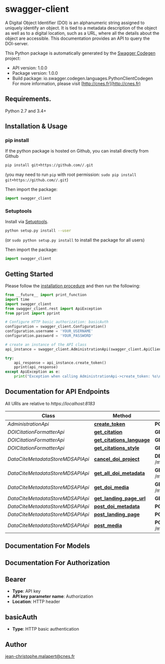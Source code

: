 # swagger-client
A Digital Object Identifier (DOI) is an alphanumeric string assigned to uniquely identify an object. It is tied to a metadata description of the object as well as to a digital location, such as a URL, where all the details about the object are accessible. This documentation provides an API to query the DOI-server.

This Python package is automatically generated by the [Swagger Codegen](https://github.com/swagger-api/swagger-codegen) project:

- API version: 1.0.0
- Package version: 1.0.0
- Build package: io.swagger.codegen.languages.PythonClientCodegen
For more information, please visit [http://cnes.fr](http://cnes.fr)

## Requirements.

Python 2.7 and 3.4+

## Installation & Usage
### pip install

If the python package is hosted on Github, you can install directly from Github

```sh
pip install git+https://github.com//.git
```
(you may need to run `pip` with root permission: `sudo pip install git+https://github.com//.git`)

Then import the package:
```python
import swagger_client 
```

### Setuptools

Install via [Setuptools](http://pypi.python.org/pypi/setuptools).

```sh
python setup.py install --user
```
(or `sudo python setup.py install` to install the package for all users)

Then import the package:
```python
import swagger_client
```

## Getting Started

Please follow the [installation procedure](#installation--usage) and then run the following:

```python
from __future__ import print_function
import time
import swagger_client
from swagger_client.rest import ApiException
from pprint import pprint

# Configure HTTP basic authorization: basicAuth
configuration = swagger_client.Configuration()
configuration.username = 'YOUR_USERNAME'
configuration.password = 'YOUR_PASSWORD'

# create an instance of the API class
api_instance = swagger_client.AdministrationApi(swagger_client.ApiClient(configuration))

try:
    api_response = api_instance.create_token()
    pprint(api_response)
except ApiException as e:
    print("Exception when calling AdministrationApi->create_token: %s\n" % e)

```

## Documentation for API Endpoints

All URIs are relative to *https://localhost:8183*

Class | Method | HTTP request | Description
------------ | ------------- | ------------- | -------------
*AdministrationApi* | [**create_token**](docs/AdministrationApi.md#create_token) | **POST** /admin/token | 
*DOICitationFormatterApi* | [**get_citation**](docs/DOICitationFormatterApi.md#get_citation) | **GET** /citation/format | 
*DOICitationFormatterApi* | [**get_citations_language**](docs/DOICitationFormatterApi.md#get_citations_language) | **GET** /citation/language | 
*DOICitationFormatterApi* | [**get_citations_style**](docs/DOICitationFormatterApi.md#get_citations_style) | **GET** /citation/style | 
*DataCiteMetadataStoreMDSAPIApi* | [**cancel_doi_project**](docs/DataCiteMetadataStoreMDSAPIApi.md#cancel_doi_project) | **DELETE** /mds/metadata/{prefix}/{project}/{doi_name} | 
*DataCiteMetadataStoreMDSAPIApi* | [**get_all_doi_metadata**](docs/DataCiteMetadataStoreMDSAPIApi.md#get_all_doi_metadata) | **GET** /mds/metadata/{prefix}/{project}/{doi_name} | 
*DataCiteMetadataStoreMDSAPIApi* | [**get_doi_media**](docs/DataCiteMetadataStoreMDSAPIApi.md#get_doi_media) | **GET** /mds/media/{prefix}/{project}/{doi_name} | 
*DataCiteMetadataStoreMDSAPIApi* | [**get_landing_page_url**](docs/DataCiteMetadataStoreMDSAPIApi.md#get_landing_page_url) | **GET** /mds/dois/{prefix}/{project}/{doi_name} | 
*DataCiteMetadataStoreMDSAPIApi* | [**post_doi_metadata**](docs/DataCiteMetadataStoreMDSAPIApi.md#post_doi_metadata) | **POST** /mds/metadata | 
*DataCiteMetadataStoreMDSAPIApi* | [**post_landing_page**](docs/DataCiteMetadataStoreMDSAPIApi.md#post_landing_page) | **POST** /mds/dois | 
*DataCiteMetadataStoreMDSAPIApi* | [**post_media**](docs/DataCiteMetadataStoreMDSAPIApi.md#post_media) | **POST** /mds/media/{prefix}/{project}/{doi_name} | 


## Documentation For Models



## Documentation For Authorization


## Bearer

- **Type**: API key
- **API key parameter name**: Authorization
- **Location**: HTTP header

## basicAuth

- **Type**: HTTP basic authentication


## Author

jean-christophe.malapert@cnes.fr

